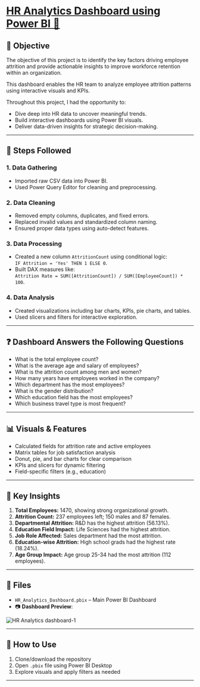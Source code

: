 # [HR Analytics Dashboard using Power BI 🔗](https://drive.google.com/file/d/1h30yQ-tukzdef7TLYNqnkKJKS_5BZZmr/view?usp=sharing)

## 🎯 Objective

The objective of this project is to identify the key factors driving employee attrition and provide actionable insights to improve workforce retention within an organization.

This dashboard enables the HR team to analyze employee attrition patterns using interactive visuals and KPIs.

Throughout this project, I had the opportunity to:

- Dive deep into HR data to uncover meaningful trends.
- Build interactive dashboards using Power BI visuals.
- Deliver data-driven insights for strategic decision-making.

---

## 🔄 Steps Followed


### 1. **Data Gathering**
- Imported raw CSV data into Power BI.
- Used Power Query Editor for cleaning and preprocessing.

### 2. **Data Cleaning**
- Removed empty columns, duplicates, and fixed errors.
- Replaced invalid values and standardized column naming.
- Ensured proper data types using auto-detect features.

### 3. **Data Processing**
- Created a new column `AttritionCount` using conditional logic:  
  `IF Attrition = 'Yes' THEN 1 ELSE 0`.
- Built DAX measures like:  
  `Attrition Rate = SUM([AttritionCount]) / SUM([EmployeeCount]) * 100`.

### 4. **Data Analysis**
- Created visualizations including bar charts, KPIs, pie charts, and tables.
- Used slicers and filters for interactive exploration.

---

## ❓ Dashboard Answers the Following Questions

- What is the total employee count?
- What is the average age and salary of employees?
- What is the attrition count among men and women?
- How many years have employees worked in the company?
- Which department has the most employees?
- What is the gender distribution?
- Which education field has the most employees?
- Which business travel type is most frequent?

---

## 📊 Visuals & Features

- Calculated fields for attrition rate and active employees
- Matrix tables for job satisfaction analysis
- Donut, pie, and bar charts for clear comparison
- KPIs and slicers for dynamic filtering
- Field-specific filters (e.g., education)

---

## 🧠 Key Insights

1. **Total Employees:** 1470, showing strong organizational growth.
2. **Attrition Count:** 237 employees left; 150 males and 87 females.
3. **Departmental Attrition:** R&D has the highest attrition (56.13%).
4. **Education Field Impact:** Life Sciences had the highest attrition.
5. **Job Role Affected:** Sales department had the most attrition.
6. **Education-wise Attrition:** High school grads had the highest rate (18.24%).
7. **Age Group Impact:** Age group 25-34 had the most attrition (112 employees).

---

## 📁 Files

- `HR_Analytics_Dashboard.pbix` – Main Power BI Dashboard  
- 📷 **Dashboard Preview**:

![HR Analytics dashboard-1](https://github.com/user-attachments/assets/c65e2c44-ea60-45db-8777-c3118aa84051)

---

## 📌 How to Use

1. Clone/download the repository
2. Open `.pbix` file using Power BI Desktop
3. Explore visuals and apply filters as needed

---


<!-- Commit on 2025-05-25T10:00:00 -->
<!-- Commit on 2025-05-30T10:00:00 -->
